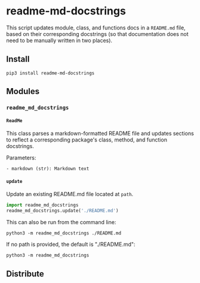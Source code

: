 # readme-md-docstrings

This script updates module, class, and functions docs in a `README.md` file,
based on their corresponding docstrings (so that documentation does not need to
be manually written in two places).

## Install

```shell script
pip3 install readme-md-docstrings
```

## Modules

### `readme_md_docstrings`

#### `ReadMe`

This class parses a markdown-formatted README file and updates sections
to reflect a corresponding package's class, method, and function
docstrings.

Parameters:

    - markdown (str): Markdown text

#### `update`

Update an existing README.md file located at `path`.

```python
import readme_md_docstrings
readme_md_docstrings.update('./README.md')
```

This can also be run from the command line:
```shell script
python3 -m readme_md_docstrings ./README.md
```

If no path is provided, the default is "./README.md":
```shell script
python3 -m readme_md_docstrings
```

## Distribute
